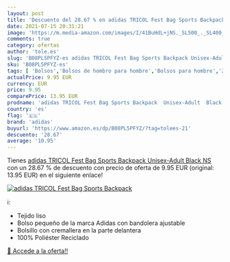 ```yaml
---
layout: post
title: 'Descuento del 28.67 % en adidas TRICOL Fest Bag Sports Backpack  '
date: 2021-07-15 20:31:21
image: 'https://m.media-amazon.com/images/I/41BuHdL+jNS._SL500_._SL400_.jpg'
comments: true
category: ofertas
author: 'tole.es'
slug: 'B08PL5PFYZ-es adidas TRICOL Fest Bag Sports Backpack Unisex-Adult Black NS'
sku: 'B08PL5PFYZ-es'
tags: [ 'Bolsos','Bolsos de hombro para hombre','Bolsos para hombre','Zapatos y complementos','adidas','backpack', ]
actualPrice: 9.95 EUR
currency: EUR
price: 9.95
comparePrice: 13.95 EUR
prodname: 'adidas TRICOL Fest Bag Sports Backpack  Unisex-Adult  Black  NS'
country: 'es'
flag: '🇪🇸'
brand: 'adidas'
buyurl: 'https://www.amazon.es/dp/B08PL5PFYZ/?tag=tolees-21'
descuento: '28.67'
average: '10.95'
---
```


Tienes [adidas TRICOL Fest Bag Sports Backpack  Unisex-Adult  Black  NS](https://www.amazon.es/dp/B08PL5PFYZ/?tag=tolees-21) con un 28.67 % de descuento con precio de oferta de 9.95 EUR (original: 13.95 EUR) en el siguiente enlace!

[![adidas TRICOL Fest Bag Sports Backpack  ](https://m.media-amazon.com/images/I/41BuHdL+jNS._SL500_._SL400_.jpg)](https://www.amazon.es/dp/B08PL5PFYZ/?tag=tolees-21)

ℹ️:

- Tejido liso
- Bolso pequeño de la marca Adidas con bandolera ajustable
- Bolsillo con cremallera en la parte delantera
- 100% Poliéster Reciclado

[🛒 Accede a la oferta!!](https://www.amazon.es/dp/B08PL5PFYZ/?tag=tolees-21)
